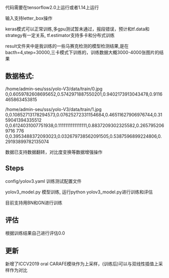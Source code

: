 代码需要在tensorflow2.0上运行或者1.14上运行

输入支持letter_box操作

keras模式可以正常训练,多gpu测试暂未通过，报段错误，预计和tf.data和strategy有一定关系, tf.estimator支持多卡和分布式训练

result文件夹中是我训练的一些马赛克检测的模型检测结果,是在bacth=4,step=30000,三卡模式下训练的，训练数据大概3000-4000张图片的结果

## 数据格式:

/home/admin-seu/sss/yolo-V3/data/train/0.jpg 0,0.6059782608695652,0.5742971887550201,0.9402173913043478,0.9116465863453815

/home/admin-seu/sss/yolo-V3/data/train/1.jpg 0,0.10852713178294573,0.07625272331154684,0.46511627906976744,0.3159041394335512 0,0.6124031007751938,0.1111111111111111,0.8837209302325582,0.2657952069716    776 0,0.3953488372093023,0.032679738562091505,0.5387596899224806,0.29193899782135074

数据已支持数据翻转，对比度变换等数据增强操作

## Steps
config/yolov3.yaml  训练测试配置文件

yolov3_model.py 模型训练, 运行python yolov3_model.py进行训练和评估

目前支持用BN和GN进行训练

## 评估

根据训练结果自己进行评估0.0

## 更新

新增了ICCV2019 oral CARAFE模块作为上采样，(训练后)可以与双线性插值上采样作为对比


